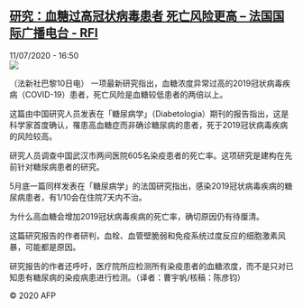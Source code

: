 <!--1594482902000-->
[研究：血糖过高冠状病毒患者 死亡风险更高 – 法国国际广播电台 - RFI](http://www.rfi.fr//cn/contenu/20200711-%E7%A0%94%E7%A9%B6%E8%A1%80%E7%B3%96%E8%BF%87%E9%AB%98%E5%86%A0%E7%8A%B6%E7%97%85%E6%AF%92%E6%82%A3%E8%80%85-%E6%AD%BB%E4%BA%A1%E9%A3%8E%E9%99%A9%E6%9B%B4%E9%AB%98)
------

<div>11/07/2020 - 16:50</div><img src="https://s.rfi.fr/media/display/13893f30-c38a-11ea-9089-005056bf87d6/w:310/p:16x9/int0011b.200711225003.jpg"><div class="t-content__body u-clearfix"><div class="m-interstitial"></div><p>（法新社巴黎10日电）    一项最新研究指出，血糖浓度异常过高的2019冠状病毒疾病（COVID-19）患者，死亡风险是血糖较低患者的两倍以上。</p><p>    这篇由中国研究人员发表在「糖尿病学」（Diabetologia）期刊的报告指出，这是科学家首度确认，罹患高血糖症而非确诊糖尿病的患者，死于2019冠状病毒疾病的风险较高。</p><p>    研究人员调查中国武汉市两间医院605名染疫患者的死亡率。这项研究是建构在先前针对糖尿病患者的研究。</p><p>    5月底一篇同样发表在「糖尿病学」的法国研究指出，感染2019冠状病毒疾病的糖尿病患者，有1/10会在住院7天内不治。</p><p>    为什么高血糖会增加2019冠状病毒疾病的死亡率，确切原因仍有待厘清。</p><p>    这篇研究报告的作者研判，血栓、血管壁脆弱和免疫系统过度反应的细胞激素风暴，可能都是原因。</p><p>    研究报告的作者还呼吁，医疗院所应检测所有染疫患者的血糖浓度，而不是只对已知患有糖尿病的染疫病患进行检测。（译者：曹宇帆/核稿：陈彦钧）</p><p class="t-copyright">© 2020 AFP</p>        </div>
